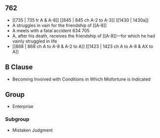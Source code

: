 ## 762
- [[735 | 735 tr A &amp; A-8]] [[845 | 845 ch A-2 to A-3]] [[1430 | 1430a]] 
- A struggles in vain for the friendship of [[A-8]]
- A meets with a fatal accident 634 705
- A, after his death, receives the friendship of [[A-8]]—for which he had vainly struggled in life
- [[868 | 868 ch A to A-8 &amp; A-2 to A]] [[1423 | 1423 ch A to A-8 &amp; AX to A]] 

## B Clause
- Becoming Invoived with Conditions in Which Misfortune is Indicated

## Group
- Enterprise

### Subgroup
- Mistaken Judgment

